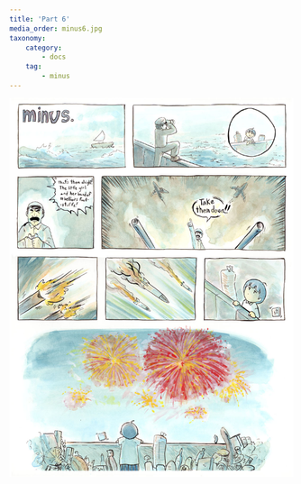 ```yaml
---
title: 'Part 6'
media_order: minus6.jpg
taxonomy:
    category:
        - docs
    tag:
        - minus
---
```


![](minus6.jpg)
